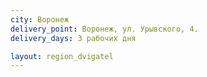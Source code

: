 ```yaml
---
city: Воронеж
delivery_point: Воронеж, ул. Урывского, 4.
delivery_days: 3 рабочих дня

layout: region_dvigatel
---
```

